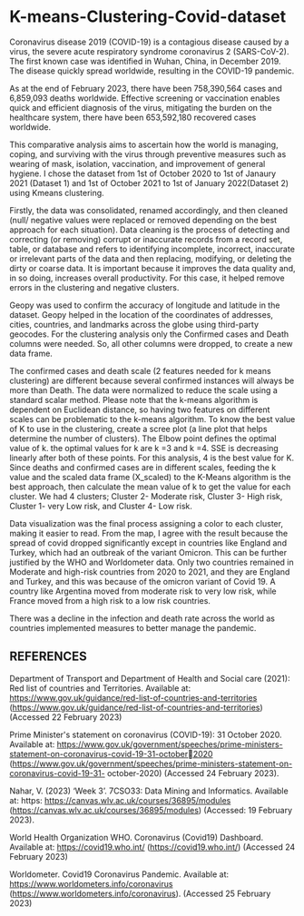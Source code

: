 # K-means-Clustering-Covid-dataset

Coronavirus disease 2019 (COVID-19) is a contagious disease caused by a virus, the severe acute
respiratory syndrome coronavirus 2 (SARS-CoV-2). The first known case was identified in Wuhan, China, in
December 2019. The disease quickly spread worldwide, resulting in the COVID-19 pandemic.

As at the end of February 2023, there have been 758,390,564 cases and 6,859,093 deaths worldwide.
Effective screening or vaccination enables quick and efficient diagnosis of the virus, mitigating the burden on
the healthcare system, there have been 653,592,180 recovered cases worldwide.

This comparative analysis aims to ascertain how the world is managing, coping, and surviving with the virus
through preventive measures such as wearing of mask, isolation, vaccination, and improvement of general
hygiene. I chose the dataset from 1st of October 2020 to 1st of Janaury 2021 (Dataset 1) and 1st of October
2021 to 1st of January 2022(Dataset 2) using Kmeans clustering.

Firstly, the data was consolidated, renamed accordingly, and then cleaned (null/ negative values were
replaced or removed depending on the best approach for each situation).
Data cleaning is the process of detecting and correcting (or removing) corrupt or inaccurate records from a
record set, table, or database and refers to identifying incomplete, incorrect, inaccurate or irrelevant parts of
the data and then replacing, modifying, or deleting the dirty or coarse data. It is important because it
improves the data quality and, in so doing, increases overall productivity. For this case, it helped remove
errors in the clustering and negative clusters.

Geopy was used to confirm the accuracy of longitude and latitude in the dataset. Geopy helped in the
location of the coordinates of addresses, cities, countries, and landmarks across the globe using third-party
geocodes. For the clustering analysis only the Confirmed cases and Death columns were needed. So, all
other columns were dropped, to create a new data frame.

The confirmed cases and death scale (2 features needed for k means clustering) are different because
several confirmed instances will always be more than Death. The data were normalized to reduce the scale
using a standard scalar method. Please note that the k-means algorithm is dependent on Euclidean
distance, so having two features on different scales can be problematic to the k-means algorithm.
To know the best value of K to use in the clustering, create a scree plot (a line plot that helps determine the
number of clusters). The Elbow point defines the optimal value of k. the optimal values for k are k =3 and k
=4. SSE is decreasing linearly after both of these points. For this analysis, 4 is the best value for K. Since
deaths and confirmed cases are in different scales, feeding the k value and the scaled data frame
(X_scaled) to the K-Means algorithm is the best approach, then calculate the mean value of k to get the
value for each cluster. We had 4 clusters; Cluster 2- Moderate risk, Cluster 3- High risk, Cluster 1- very Low
risk, and Cluster 4- Low risk.

Data visualization was the final process assigning a color to each cluster, making it easier to read.
From the map, I agree with the result because the spread of covid dropped significantly except in countries
like England and Turkey, which had an outbreak of the variant Omicron. This can be further justified by the
WHO and Worldometer data. Only two countries remained in Moderate and high-risk countries from 2020 to
2021, and they are England and Turkey, and this was because of the omicron variant of Covid 19. A country
like Argentina moved from moderate risk to very low risk, while France moved from a high risk to a low risk
countries.

There was a decline in the infection and death rate across the world as countries implemented measures to
better manage the pandemic.

## REFERENCES
Department of Transport and Department of Health and Social care (2021): Red list of countries and
Territories. Available at: https://www.gov.uk/guidance/red-list-of-countries-and-territories
(https://www.gov.uk/guidance/red-list-of-countries-and-territories) (Accessed 22 February 2023)

Prime Minister's statement on coronavirus (COVID-19): 31 October 2020. Available at:
https://www.gov.uk/government/speeches/prime-ministers-statement-on-coronavirus-covid-19-31-october2020 (https://www.gov.uk/government/speeches/prime-ministers-statement-on-coronavirus-covid-19-31-
october-2020) (Accessed 24 February 2023).

Nahar, V. (2023) ‘Week 3’. 7CSO33: Data Mining and Informatics. Available at: https:
https://canvas.wlv.ac.uk/courses/36895/modules (https://canvas.wlv.ac.uk/courses/36895/modules)
(Accessed: 19 February 2023).

World Health Organization WHO. Coronavirus (Covid19) Dashboard. Available at: https://covid19.who.int/
(https://covid19.who.int/) (Accessed 24 February 2023)

Worldometer. Covid19 Coronavirus Pandemic. Available at: https://www.worldometers.info/coronavirus
(https://www.worldometers.info/coronavirus). (Accessed 25 February 2023)
